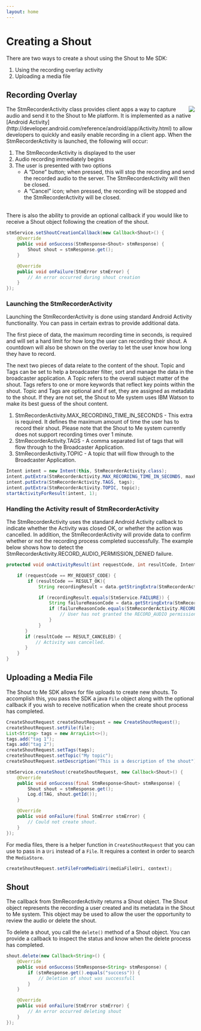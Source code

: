 ```yaml
---
layout: home
---
```


# Creating a Shout

There are two ways to create a shout using the Shout to Me SDK:

1. Using the recording overlay activity
2. Uploading a media file

## Recording Overlay
<img src="https://s3-us-west-2.amazonaws.com/sdk-public-images/sample-app-4.png" style="float:right" />
The StmRecorderActivity class provides client apps a way to capture audio and send it to the Shout to Me platform. It is
implemented as a native [Android Activity](http://developer.android.com/reference/android/app/Activity.html) to allow
developers to quickly and easily enable recording in a client app.  When the StmRecorderActivity is launched, the
following will occur:

1. The StmRecorderActivity is displayed to the user
2. Audio recording immediately begins
3. The user is presented with two options
    * A “Done” button; when pressed, this will stop the recording and send the recorded audio to the server.  The StmRecorderActivity will then be closed.
    * A “Cancel” icon; when pressed, the recording will be stopped and the StmRecorderActivity will be closed.

<div style="clear:right">&nbsp;</div>
There is also the ability to provide an optional callback if you would like to receive a Shout object following the creation of the shout.

```java
stmService.setShoutCreationCallback(new Callback<Shout>() {
    @Override
    public void onSuccess(StmResponse<Shout> stmResponse) {
        Shout shout = stmResponse.get();
    }

    @Override
    public void onFailure(StmError stmError) {
        // An error occurred during shout creation
    }
});
```

### Launching the StmRecorderActivity
Launching the StmRecorderActivity is done using standard Android Activity functionality.  You can pass in certain extras
to provide additional data.

The first piece of data, the maximum recording time in seconds, is required and will set
a hard limit for how long the user can recording their shout.  A countdown will also be shown on the overlay to let the
user know how long they have to record.

The next two pieces of data relate to the content of the shout.  Topic and Tags can be set to help a broadcaster
filter, sort and manage the data in the broadcaster application.  A Topic refers to the overall subject matter of the shout.
Tags refers to one or more keywords that reflect key points within the shout.  Topic and Tags are optional and if set,
they are assigned as metadata to the shout.  If they are not set, the Shout to Me system uses IBM Watson to make its
best guess of the shout content.

1. StmRecorderActivity.MAX_RECORDING_TIME_IN_SECONDS - This extra is required. It defines the maximum amount of time the
  user has to record their shout. Please note that the Shout to Me system currently does not support recording times over 1 minute.
2. StmRecorderActivity.TAGS - A comma separated list of tags that will flow through to the Broadcaster Application.
2. StmRecorderActivity.TOPIC - A topic that will flow through to the Broadcaster Application.

```java
Intent intent = new Intent(this, StmRecorderActivity.class);
intent.putExtra(StmRecorderActivity.MAX_RECORDING_TIME_IN_SECONDS, maxRecordingLengthSeconds);  // Required
intent.putExtra(StmRecorderActivity.TAGS, tags);                                                // Optional
intent.putExtra(StmRecorderActivity.TOPIC, topic);                                              // Optional
startActivityForResult(intent, 1);
```

### Handling the Activity result of StmRecorderActivity
The StmRecorderActivity uses the standard Android Activity callback to indicate whether the Activity was closed OK, or whether
the action was cancelled.  In addition, the StmRecorderActivity will provide data to confirm whether or not the
recording process completed successfully.  The example below shows how to detect the
StmRecorderActivity.RECORD_AUDIO_PERMISSION_DENIED failure.

```java
protected void onActivityResult(int requestCode, int resultCode, Intent data) {

    if (requestCode == MY_REQUEST_CODE) {
        if (resultCode == RESULT_OK){
            String recordingResult = data.getStringExtra(StmRecorderActivity.ACTIVITY_RESULT);

            if (recordingResult.equals(StmService.FAILURE)) {
                String failureReasonCode = data.getStringExtra(StmRecorderActivity.ACTIVITY_REASON);
                if (failureReasonCode.equals(StmRecorderActivity.RECORD_AUDIO_PERMISSION_DENIED)) {
                    // User has not granted the RECORD_AUDIO permission
                }
            }
       }
       if (resultCode == RESULT_CANCELED) {
           // Activity was cancelled.
       }
    }
}
```

## Uploading a Media File
The Shout to Me SDK allows for file uploads to create new shouts. To accomplish this, you pass the SDK a java `File` object along with
the optional callback if you wish to receive notification when the create shout process has completed.

```java
CreateShoutRequest createShoutRequest = new CreateShoutRequest();
createShoutRequest.setFile(file);
List<String> tags = new ArrayList<>();
tags.add("tag 1");
tags.add("tag 2");
createShoutRequest.setTags(tags);
createShoutRequest.setTopic("My topic");
createShoutRequest.setDescription("This is a description of the shout");

stmService.createShout(createShoutRequest, new Callback<Shout>() {
    @Override
    public void onSuccess(final StmResponse<Shout> stmResponse) {
        Shout shout = stmResponse.get();
        Log.d(TAG, shout.getId());
    }

    @Override
    public void onFailure(final StmError stmError) {
        // Could not create shout.
    }
});
```

For media files, there is a helper function in `CreateShoutRequest` that you can use to pass in a `Uri` instead of a `File`.
It requires a context in order to search the `MediaStore`.

```java
createShoutRequest.setFileFromMediaUri(mediaFileUri, context);
```

## Shout
The callback from StmRecorderActivity returns a Shout object.  The Shout object represents the recording a user created
and its metadata in the Shout to Me system.  This object may be used to allow the user the opportunity to review the
audio or delete the shout.

To delete a shout, you call the `delete()` method of a Shout object. You can provide a callback to inspect the status
and know when the delete process has completed.

```java
shout.delete(new Callback<String>() {
    @Override
    public void onSuccess(StmResponse<String> stmResponse) {
        if (stmResponse.get().equals("success")) {
            // Deletion of shout was successfull
        }
    }

    @Override
    public void onFailure(StmError stmError) {
        // An error occurred deleting shout
    }
});
```